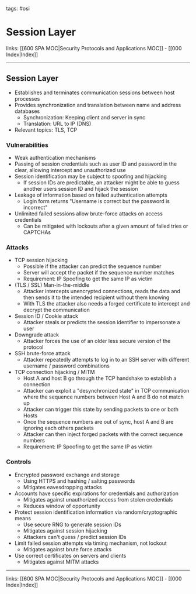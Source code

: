 tags: #osi

# Session Layer

links: [[600 SPA MOC|Security Protocols and Applications MOC]] - [[000 Index|Index]]

---

## Session Layer

- Establishes and terminates communication sessions between host processes
- Provides synchronization and translation between name and address databases
	- Synchronization: Keeping client and server in sync
	- Translation: URL to IP (DNS)
- Relevant topics: TLS, TCP

### Vulnerabilities

- Weak authentication mechanisms
- Passing of session credentials such as user ID and password in the clear, allowing intercept and unauthorized use
- Session identification may be subject to spoofing and hijacking
	- If session IDs are predictable, an attacker might be able to guess another users session ID and hijack the session
- Leakage of information based on failed authentication attempts
	- Login form returns "Username is correct but the password is incorrect"
- Unlimited failed sessions allow brute-force attacks on access credentials
	- Can be mitigated with lockouts after a given amount of failed tries or CAPTCHAs

### Attacks

- TCP session hijacking
	- Possible if the attacker can predict the sequence number
	- Server will accept the packet if the sequence number matches
	- Requirement: IP Spoofing to get the same IP as victim
- (TLS / SSL) Man-in-the-middle
	- Attacker intercepts unencrypted connections, reads the data and then sends it to the intended recipient without them knowing
	- With TLS the attacker also needs a forged certificate to intercept and decrypt the communication
- Session ID / Cookie attack
	- Attacker steals or predicts the session identifier to impersonate a user
- Downgrade attack
	- Attacker forces the use of an older less secure version of the protocol
- SSH brute-force attack
	- Attacker repeatedly attempts to log in to an SSH server with different username / password combinations
- TCP connection hijacking / MITM
	- Host A and host B go through the TCP handshake to establish a connection
	- Attacker can exploit a "desynchronized state" in TCP communication where the sequence numbers between Host A and B do not match up
	- Attacker can trigger this state by sending packets to one or both Hosts
	- Once the sequence numbers are out of sync, host A and B are ignoring each others packets
	- Attacker can then inject forged packets with the correct sequence numbers
	- Requirement: IP Spoofing to get the same IP as victim

### Controls

- Encrypted password exchange and storage
	- Using HTTPS and hashing / salting passwords
	- Mitigates eavesdropping attacks
- Accounts have specific expirations for credentials and authorization
	- Mitigates against unauthorized access from stolen credentials
	- Reduces window of opportunity
- Protect session identification information via random/cryptographic means
	- Use secure RNG to generate session IDs
	- Mitigates against session hijacking
	- Attackers can't guess / predict session IDs
- Limit failed session attempts via timing mechanism, not lockout
	- Mitigates against brute force attacks
- Use correct certificates on servers and clients
	- Mitigates against MITM attacks

---
links: [[600 SPA MOC|Security Protocols and Applications MOC]] - [[000 Index|Index]]
